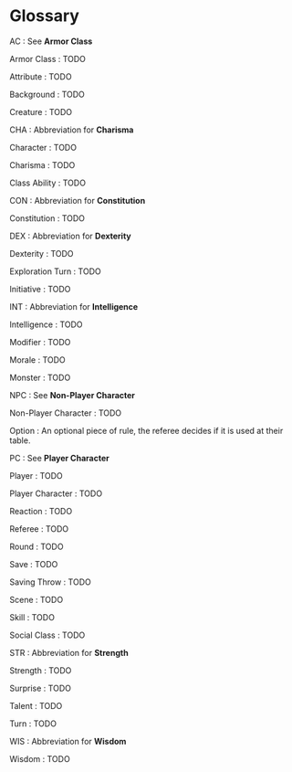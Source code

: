 

# Glossary


AC
: See __Armor Class__

Armor Class
: TODO

Attribute
: TODO

Background
: TODO

Creature
: TODO

CHA
: Abbreviation for __Charisma__

Character
: TODO

Charisma
: TODO

Class Ability
: TODO

CON
: Abbreviation for __Constitution__

Constitution
: TODO

DEX
: Abbreviation for __Dexterity__

Dexterity
: TODO

Exploration Turn
: TODO

Initiative
: TODO

INT
: Abbreviation for __Intelligence__

Intelligence
: TODO

Modifier
: TODO

Morale
: TODO

Monster
: TODO

NPC
: See __Non-Player Character__

Non-Player Character
: TODO

Option
: An optional piece of rule, the referee decides if it is used at their table.

PC
: See __Player Character__

Player
: TODO

Player Character
: TODO

<!-- PAGE BREAK glossary -->

Reaction
: TODO

Referee
: TODO

Round
: TODO

Save
: TODO

Saving Throw
: TODO

Scene
: TODO

Skill
: TODO

Social Class
: TODO

STR
: Abbreviation for __Strength__

Strength
: TODO

Surprise
: TODO

Talent
: TODO

Turn
: TODO

WIS
: Abbreviation for __Wisdom__

Wisdom
: TODO

